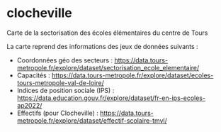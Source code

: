 # clocheville

Carte de la sectorisation des écoles élémentaires du centre de Tours

La carte reprend des informations des jeux de données suivants :

 - Coordonnées géo des secteurs : https://data.tours-metropole.fr/explore/dataset/sectorisation_ecole_elementaire/
 - Capacités : https://data.tours-metropole.fr/explore/dataset/ecoles-tours-metropole-val-de-loire/
 - Indices de position sociale (IPS) : https://data.education.gouv.fr/explore/dataset/fr-en-ips-ecoles-ap2022/
 - Effectifs (pour Clocheville) : https://data.tours-metropole.fr/explore/dataset/effectif-scolaire-tmvl/
